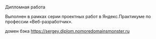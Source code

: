 Дипломная работа

Выполнен в рамках серии проектных работ в Яндекс.Практикуме по профессии «Веб-разработчик».

домен бэка https://sergey.diplom.nomoredomainsmonster.ru
